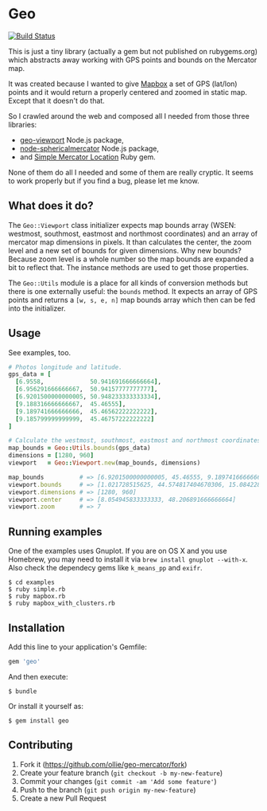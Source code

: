 # Geo

[![Build Status](https://travis-ci.org/ollie/geo.svg?branch=master)](https://travis-ci.org/ollie/geo)

This is just a tiny library (actually a gem but not published on rubygems.org)
which abstracts away working with GPS points and bounds on the Mercator map.

It was created because I wanted to give [Mapbox][mapbox_url] a set of
GPS (lat/lon) points and it would return a properly centered and zoomed in
static map. Except that it doesn't do that.

So I crawled around the web and composed all I needed from those three
libraries:

* [geo-viewport][geo-viewport_url] Node.js package,
* [node-sphericalmercator][node-sphericalmercator_url] Node.js package,
* and [Simple Mercator Location][simple-mercator-location_url] Ruby gem.

None of them do all I needed and some of them are really cryptic.
It seems to work properly but if you find a bug, please let me know.

## What does it do?

The `Geo::Viewport` class initializer expects map bounds array (WSEN: westmost,
southmost, eastmost and northmost coordinates) and an array of mercator map
dimensions in pixels. It than calculates the center, the zoom level and a new
set of bounds for given dimensions. Why new bounds? Because zoom level
is a whole number so the map bounds are expanded a bit to reflect that.
The instance methods are used to get those properties.

The `Geo::Utils` module is a place for all kinds of conversion methods but
there is one externally useful: the `bounds` method. It expects an array of
GPS points and returns a `[w, s, e, n]` map bounds array which then can
be fed into the initializer.

## Usage

See examples, too.

```ruby
# Photos longitude and latitude.
gps_data = [
  [6.9558,             50.941691666666664],
  [6.956291666666667,  50.94157777777777],
  [6.9201500000000005, 50.948233333333334],
  [9.188316666666667,  45.46555],
  [9.189741666666666,  45.46562222222222],
  [9.185799999999999,  45.46757222222222]
]

# Calculate the westmost, southmost, eastmost and northmost coordinates.
map_bounds = Geo::Utils.bounds(gps_data)
dimensions = [1280, 960]
viewport   = Geo::Viewport.new(map_bounds, dimensions)

map_bounds          # => [6.9201500000000005, 45.46555, 9.189741666666666, 50.948233333333334]
viewport.bounds     # => [1.021728515625, 44.574817404670306, 15.084228515625, 51.60437164681676]
viewport.dimensions # => [1280, 960]
viewport.center     # => [8.054945833333333, 48.206891666666664]
viewport.zoom       # => 7
```

## Running examples

One of the examples uses Gnuplot. If you are on OS X and you use Homebrew,
you may need to install it via `brew install gnuplot --with-x`.
Also check the dependecy gems like `k_means_pp` and `exifr`.

    $ cd examples
    $ ruby simple.rb
    $ ruby mapbox.rb
    $ ruby mapbox_with_clusters.rb

## Installation

Add this line to your application's Gemfile:

```ruby
gem 'geo'
```

And then execute:

    $ bundle

Or install it yourself as:

    $ gem install geo

## Contributing

1. Fork it (https://github.com/ollie/geo-mercator/fork)
2. Create your feature branch (`git checkout -b my-new-feature`)
3. Commit your changes (`git commit -am 'Add some feature'`)
4. Push to the branch (`git push origin my-new-feature`)
5. Create a new Pull Request

[mapbox_url]:                   https://www.mapbox.com/developers/api/
[geo-viewport_url]:             https://github.com/mapbox/geo-viewport
[node-sphericalmercator_url]:   https://github.com/mapbox/node-sphericalmercator
[simple-mercator-location_url]: https://github.com/romanlehnert/simple_mercator_location
